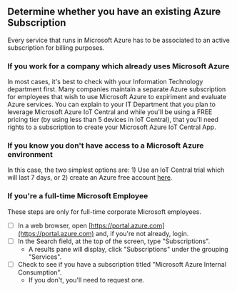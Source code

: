 ## Determine whether you have an existing Azure Subscription

Every service that runs in Microsoft Azure has to be associated to an active subscription for billing purposes.

### If you work for a company which already uses Microsoft Azure

In most cases, it's best to check with your Information Technology department first.  Many companies maintain a separate Azure subscription
for employees that wish to use Microsoft Azure to expiriment and evaluate Azure services.  You can explain to your IT Department that you plan
to leverage Microsoft Azure IoT Central and while you'll be using a FREE pricing tier (by using less than 5 devices in IoT Central), that you'll
need rights to a subscription to create your Microsoft Azure IoT Central App.

### If you know you don't have access to a Microsoft Azure environment

In this case, the two simplest options are: 1) Use an IoT Central trial which will last 7 days, or 2) create an Azure free account [here](https://azure.microsoft.com/en-us/free/).

### If you're a full-time Microsoft Employee

These steps are only for full-time corporate Microsoft employees.

- [ ]  In a web browser, open [https://portal.azure.com](https://portal.azure.com) and, if you're not already, login.
- [ ]  In the Search field, at the top of the screen, type "Subscriptions".
    -  A results pane will display, click "Subscriptions" under the grouping "Services".
- [ ]  Check to see if you have a subscription titled "Microsoft Azure Internal Consumption".
    -  If you don't, you'll need to request one.
